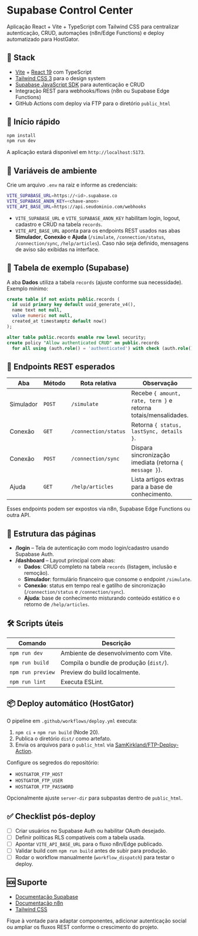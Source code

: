 # Supabase Control Center

Aplicação React + Vite + TypeScript com Tailwind CSS para centralizar autenticação, CRUD, automações (n8n/Edge Functions) e deploy automatizado para HostGator.

## 🧱 Stack

- [Vite](https://vite.dev/) + [React 19](https://react.dev/) com TypeScript
- [Tailwind CSS 3](https://tailwindcss.com/) para o design system
- [Supabase JavaScript SDK](https://supabase.com/docs/reference/javascript) para autenticação e CRUD
- Integração REST para webhooks/flows (n8n ou Supabase Edge Functions)
- GitHub Actions com deploy via FTP para o diretório `public_html`

## 🚀 Início rápido

```bash
npm install
npm run dev
```

A aplicação estará disponível em `http://localhost:5173`.

## 🔐 Variáveis de ambiente

Crie um arquivo `.env` na raiz e informe as credenciais:

```bash
VITE_SUPABASE_URL=https://<id>.supabase.co
VITE_SUPABASE_ANON_KEY=<chave-anon>
VITE_API_BASE_URL=https://api.seudominio.com/webhooks
```

- `VITE_SUPABASE_URL` e `VITE_SUPABASE_ANON_KEY` habilitam login, logout, cadastro e CRUD na tabela `records`.
- `VITE_API_BASE_URL` aponta para os endpoints REST usados nas abas **Simulador**, **Conexão** e **Ajuda** (`/simulate`, `/connection/status`, `/connection/sync`, `/help/articles`). Caso não seja definido, mensagens de aviso são exibidas na interface.

## 📄 Tabela de exemplo (Supabase)

A aba **Dados** utiliza a tabela `records` (ajuste conforme sua necessidade). Exemplo mínimo:

```sql
create table if not exists public.records (
  id uuid primary key default uuid_generate_v4(),
  name text not null,
  value numeric not null,
  created_at timestamptz default now()
);

alter table public.records enable row level security;
create policy "Allow authenticated CRUD" on public.records
  for all using (auth.role() = 'authenticated') with check (auth.role() = 'authenticated');
```

## 🔁 Endpoints REST esperados

| Aba | Método | Rota relativa | Observação |
| --- | ------ | ------------- | ---------- |
| Simulador | `POST` | `/simulate` | Recebe `{ amount, rate, term }` e retorna totais/mensalidades. |
| Conexão | `GET` | `/connection/status` | Retorna `{ status, lastSync, details }`. |
| Conexão | `POST` | `/connection/sync` | Dispara sincronização imediata (retorna `{ message }`). |
| Ajuda | `GET` | `/help/articles` | Lista artigos extras para a base de conhecimento. |

Esses endpoints podem ser expostos via n8n, Supabase Edge Functions ou outra API.

## 🧭 Estrutura das páginas

- **/login** – Tela de autenticação com modo login/cadastro usando Supabase Auth.
- **/dashboard** – Layout principal com abas:
  - **Dados**: CRUD completo na tabela `records` (listagem, inclusão e remoção).
  - **Simulador**: formulário financeiro que consome o endpoint `/simulate`.
  - **Conexão**: status em tempo real e gatilho de sincronização (`/connection/status` e `/connection/sync`).
  - **Ajuda**: base de conhecimento misturando conteúdo estático e o retorno de `/help/articles`.

## 🛠️ Scripts úteis

| Comando | Descrição |
| ------- | --------- |
| `npm run dev` | Ambiente de desenvolvimento com Vite. |
| `npm run build` | Compila o bundle de produção (`dist/`). |
| `npm run preview` | Preview do build localmente. |
| `npm run lint` | Executa ESLint. |

## 📦 Deploy automático (HostGator)

O pipeline em `.github/workflows/deploy.yml` executa:

1. `npm ci` + `npm run build` (Node 20).
2. Publica o diretório `dist/` como artefato.
3. Envia os arquivos para o `public_html` via [SamKirkland/FTP-Deploy-Action](https://github.com/SamKirkland/FTP-Deploy-Action).

Configure os segredos do repositório:

- `HOSTGATOR_FTP_HOST`
- `HOSTGATOR_FTP_USER`
- `HOSTGATOR_FTP_PASSWORD`

Opcionalmente ajuste `server-dir` para subpastas dentro de `public_html`.

## ✅ Checklist pós-deploy

- [ ] Criar usuários no Supabase Auth ou habilitar OAuth desejado.
- [ ] Definir políticas RLS compatíveis com a tabela usada.
- [ ] Apontar `VITE_API_BASE_URL` para o fluxo n8n/Edge publicado.
- [ ] Validar build com `npm run build` antes de subir para produção.
- [ ] Rodar o workflow manualmente (`workflow_dispatch`) para testar o deploy.

## 🆘 Suporte

- [Documentação Supabase](https://supabase.com/docs)
- [Documentação n8n](https://docs.n8n.io/)
- [Tailwind CSS](https://tailwindcss.com/docs)

Fique à vontade para adaptar componentes, adicionar autenticação social ou ampliar os fluxos REST conforme o crescimento do projeto.

